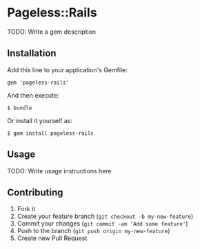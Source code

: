 # Pageless::Rails

TODO: Write a gem description

## Installation

Add this line to your application's Gemfile:

    gem 'pageless-rails'

And then execute:

    $ bundle

Or install it yourself as:

    $ gem install pageless-rails

## Usage

TODO: Write usage instructions here

## Contributing

1. Fork it
2. Create your feature branch (`git checkout -b my-new-feature`)
3. Commit your changes (`git commit -am 'Add some feature'`)
4. Push to the branch (`git push origin my-new-feature`)
5. Create new Pull Request
